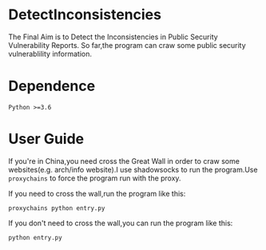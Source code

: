 # DetectInconsistencies
The Final Aim is to Detect the Inconsistencies in Public Security Vulnerability Reports.
So far,the program can craw some public security vulnerablility information. 

# Dependence
    Python >=3.6
# User Guide
If you're in China,you need cross the Great Wall in order to craw some websites(e.g. arch/info website).I use shadowsocks to run the program.Use `proxychains` to force the program run with the proxy.

If you need to cross the wall,run the program like this:

    proxychains python entry.py

If you don't need to cross the wall,you can run the program like this:  
    
    python entry.py
